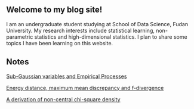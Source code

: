 ## Welcome to my blog site!

I am an undergraduate student studying at School of Data Science, Fudan University. My research interests include statistical learning, non-parametric statistics and high-dimensional statistics. I plan to share some topics I have been learning on this website. 

## Notes
[Sub-Gaussian variables and Empirical Processes](https://jurrivhleon.github.io/notes/subgaussian_concentration.pdf)

[Energy distance, maximum mean discrepancy and f-divergence](https://jurrivhleon.github.io/notes/energy_fdiv.pdf)

[A derivation of non-central chi-square density](https://jurrivhleon.github.io/notes/noncentral_chisq.pdf)

